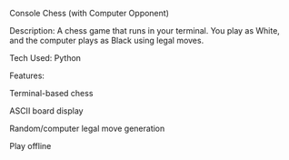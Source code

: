Console Chess (with Computer Opponent)

Description:
A chess game that runs in your terminal. You play as White, and the computer plays as Black using legal moves.

Tech Used: Python

Features:

Terminal-based chess

ASCII board display

Random/computer legal move generation

Play offline
